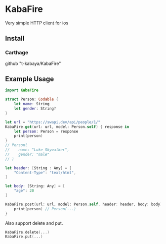 KabaFire
=========

Very simple HTTP client for ios

## Install
### Carthage
github "t-kabaya/KabaFire"

## Example Usage

```swift
import KabaFire

struct Person: Codable {
    let name: String
    let gender: String?
}

let url = "https://swapi.dev/api/people/1/"
KabaFire.get(url: url, model: Person.self) { response in
    let person: Person = response
    print(person)
}
// Person(
//    name: "Luke Skywalker",
//    gender: "male"
// )
```


```swift
let header: [String : Any] = [
    "Content-Type": "text/html",
]

let body: [String: Any] = [
    "age": 20
]

KabaFire.post(url: url, model: Person.self, header: header, body: body) { person in
    print(person) // Person(...)
}
```

Also support delete and put.

```swift
KabaFire.delete(...)
KabaFire.put(...)
```
